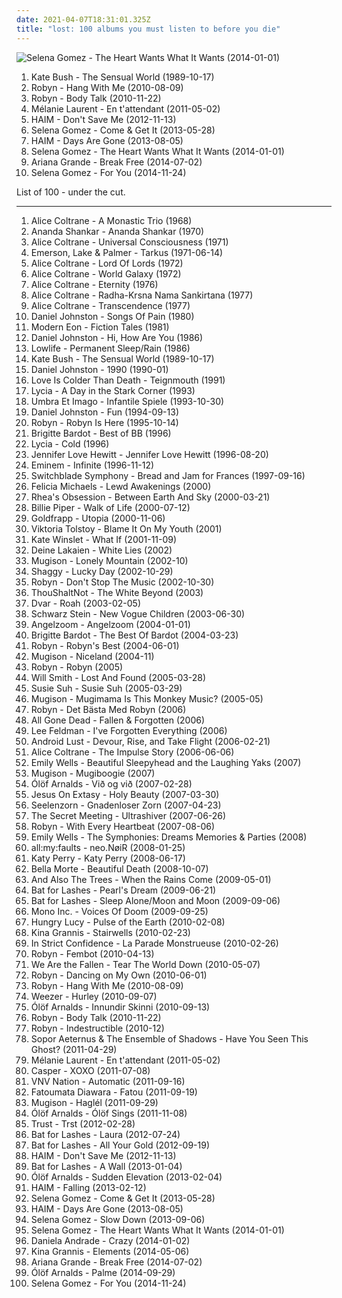 ```yaml
---
date: 2021-04-07T18:31:01.325Z
title: "lost: 100 albums you must listen to before you die"
---
```

![Selena Gomez - The Heart Wants What It Wants (2014-01-01)](http://coverartarchive.org/release/347d9365-927d-4404-a0d7-65e4916e464e/11438983255-500.jpg "Selena Gomez - The Heart Wants What It Wants (2014-01-01)")
<ol class="albums">
<li data-cover="http://coverartarchive.org/release/b9016aaf-ca71-304f-b5f1-d6384cf465f3/8364196064-500.jpg" data-tags="alternative, female vocalists" role="button">Kate Bush - The Sensual World (1989-10-17)</li>
<li data-cover="https://img.discogs.com/13c_rn7hXGWMSdAwmbvMZrmJfYY=/fit-in/600x599/filters:strip_icc():format(jpeg):mode_rgb():quality(90)/discogs-images/R-1200596-1215188260.jpeg.jpg" data-tags="female, pop, alternative, dance, synth pop, girls, sex, book, lovely, genesis, second, lost, porn, pee pee, monkey, music, vagina, robyn, abc, filter, fish, breasts, sounds, parts, tits, tags, tag, moisture, else, thursday, nuggets, bananas" role="button">Robyn - Hang With Me (2010-08-09)</li>
<li data-cover="https://img.discogs.com/cMSILn-O_QjEyYQ4HoieDtBeU3U=/fit-in/600x600/filters:strip_icc():format(jpeg):mode_rgb():quality(90)/discogs-images/R-2566810-1415847143-3769.jpeg.jpg" data-tags="electronic, pop, electropop, dance-pop" role="button">Robyn - Body Talk (2010-11-22)</li>
<li data-cover="http://coverartarchive.org/release/e2aa508e-dc3f-4213-8f61-2773536db7e4/23565453379-500.jpg" data-tags="female vocalists" role="button">Mélanie Laurent - En t'attendant (2011-05-02)</li>
<li data-cover="http://coverartarchive.org/release/362e4026-4c4c-44ed-80ad-c2adf4b1f439/4102931199-500.jpg" data-tags="female, soul, alternative, indie rock, kurt, song, girls, nu soul, plop, sex, numbers, hot, book, genesis, second, lost, porn, monday, woman, rac, pee pee, vagina, media, abc, breasts, sounds, ladies, tits, first, proverbs, tag, sentences, kings, thursday, bananas" role="button">HAIM - Don't Save Me (2012-11-13)</li>
<li data-cover="https://img.discogs.com/W-s2RzVMFNqn7fldhLM6BPtsXnQ=/fit-in/600x600/filters:strip_icc():format(jpeg):mode_rgb():quality(90)/discogs-images/R-12351444-1533493817-5998.jpeg.jpg" data-tags="pop, dance, female vocalists" role="button">Selena Gomez - Come & Get It (2013-05-28)</li>
<li data-cover="http://coverartarchive.org/release/bd851d19-d7dc-469a-9726-febb251a50f1/5165325162-500.jpg" data-tags="indie rock, female vocalists, indie pop, soft rock" role="button">HAIM - Days Are Gone (2013-08-05)</li>
<li data-cover="http://coverartarchive.org/release/347d9365-927d-4404-a0d7-65e4916e464e/11438983255-500.jpg" data-tags="female, girls, sex, lovely, lost, porn, pee pee, music, vagina, abc, breasts, sounds, parts, tits, tags, tag, moisture, else, thursday, bananas, pork, moses, girlfriend, bats, beef" role="button">Selena Gomez - The Heart Wants What It Wants (2014-01-01)</li>
<li data-cover="http://coverartarchive.org/release/d8ee3fb5-e02f-4459-a26f-e4301beb32f1/8796970047-500.jpg" data-tags="pop, ariana grande" role="button">Ariana Grande - Break Free (2014-07-02)</li>
<li data-cover="http://coverartarchive.org/release/b40af618-2aaf-4b3a-9289-bb55fa8329f0/17365332636-500.jpg" data-tags="electropop, female, pop, dance, girls, sex, lovely, electro rock, lost, porn, pee pee, vagina, abc, breasts, sounds, parts, tits, tags, tag, moisture, else, thursday, bananas, pork, moses, girlfriend" role="button">Selena Gomez - For You (2014-11-24)</li>
</ol>
List of 100 - under the cut.
<!-- more -->

_________________

<ol class="albums">
<li data-cover="https://img.discogs.com/nTJ-kQdf-S9JRsJeZVWnqEtYwlE=/fit-in/400x358/filters:strip_icc():format(jpeg):mode_rgb():quality(90)/discogs-images/R-2215675-1281885978.jpeg.jpg" data-tags="jazz, free jazz" role="button">
Alice Coltrane - A Monastic Trio (1968)
</li>
<li data-cover="http://coverartarchive.org/release/adf336d1-4ffd-4700-bddf-74cce6f268f0/23120856687-500.jpg" data-tags="70s, psychedelic, psychedelic rock, sitar, world fusion" role="button">
Ananda Shankar - Ananda Shankar (1970)
</li>
<li data-cover="http://coverartarchive.org/release/f3b4d48c-1c07-397f-91ae-84c4235fb06c/21616073105-500.jpg" data-tags="free jazz, jazz" role="button">
Alice Coltrane - Universal Consciousness (1971)
</li>
<li data-cover="https://img.discogs.com/VE5In8fNAbTJ_EG2uoYN6O9msuY=/fit-in/270x270/filters:strip_icc():format(jpeg):mode_rgb():quality(90)/discogs-images/R-11317470-1516793032-2624.jpeg.jpg" data-tags="progressive rock" role="button">
Emerson, Lake & Palmer - Tarkus (1971-06-14)
</li>
<li data-cover="http://coverartarchive.org/release/bc482731-ac5f-4a31-88a6-9a8d7c79df93/18788056575-500.jpg" data-tags="free jazz" role="button">
Alice Coltrane - Lord Of Lords (1972)
</li>
<li data-cover="https://img.discogs.com/LgmWMOUNrDCY9Hjghab4qHO2caQ=/fit-in/200x200/filters:strip_icc():format(jpeg):mode_rgb():quality(90)/discogs-images/R-519906-1126911260.jpeg.jpg" data-tags="free jazz, jazz" role="button">
Alice Coltrane - World Galaxy (1972)
</li>
<li data-cover="https://img.discogs.com/bLGgGEQNaYh-O-5UPdlgnmdIJYg=/fit-in/600x526/filters:strip_icc():format(jpeg):mode_rgb():quality(90)/discogs-images/R-5229872-1426707492-5227.jpeg.jpg" data-tags="free jazz" role="button">
Alice Coltrane - Eternity (1976)
</li>
<li data-cover="https://img.discogs.com/LE37u-l_Xj9nXNtCfmYQrvsEPOk=/fit-in/600x602/filters:strip_icc():format(jpeg):mode_rgb():quality(90)/discogs-images/R-884559-1429029757-3345.jpeg.jpg" data-tags="jazz, free jazz" role="button">
Alice Coltrane - Radha-Krsna Nama Sankirtana (1977)
</li>
<li data-cover="https://img.discogs.com/22iVYhn89Im14o63tlSd0rYPF7g=/fit-in/600x586/filters:strip_icc():format(jpeg):mode_rgb():quality(90)/discogs-images/R-11201098-1511740549-7906.jpeg.jpg" data-tags="jazz, usa, free jazz" role="button">
Alice Coltrane - Transcendence (1977)
</li>
<li data-cover="http://coverartarchive.org/release/ea0be1b6-83d1-424d-8714-660d2c18a8b9/13971254165-500.jpg" data-tags="folk, singer-songwriter" role="button">
Daniel Johnston - Songs Of Pain (1980)
</li>
<li data-cover="https://img.discogs.com/HnjrAMjtwc1uv-g4GOttN0TXGwY=/fit-in/600x581/filters:strip_icc():format(jpeg):mode_rgb():quality(90)/discogs-images/R-80509-1392745376-5255.jpeg.jpg" data-tags="80s, dark, post-punk, lost, passing, to check, darklight, angstwave, dark dark, dark dark dark, playlist2873" role="button">
Modern Eon - Fiction Tales (1981)
</li>
<li data-cover="http://coverartarchive.org/release/ba13ed1d-39a3-3416-8b0c-a8cfd38c322c/21533247440-500.jpg" data-tags="lo-fi" role="button">
Daniel Johnston - Hi, How Are You (1986)
</li>
<li data-cover="http://coverartarchive.org/release/f2dab5d2-fd4c-403c-9230-11969e353507/13798444408-500.jpg" data-tags="post-punk" role="button">
Lowlife - Permanent Sleep/Rain (1986)
</li>
<li data-cover="http://coverartarchive.org/release/b9016aaf-ca71-304f-b5f1-d6384cf465f3/8364196064-500.jpg" data-tags="alternative, female vocalists" role="button">
Kate Bush - The Sensual World (1989-10-17)
</li>
<li data-cover="https://img.discogs.com/ZTY1Wn37CYHrZfrfqyiTqGhd9gU=/fit-in/600x600/filters:strip_icc():format(jpeg):mode_rgb():quality(90)/discogs-images/R-1705000-1468395690-4240.jpeg.jpg" data-tags="lo-fi, 90s" role="button">
Daniel Johnston - 1990 (1990-01)
</li>
<li data-cover="http://coverartarchive.org/release/c5ac599c-7099-3897-947a-90e9906c6500/3351567938-500.jpg" data-tags="ethereal" role="button">
Love Is Colder Than Death - Teignmouth (1991)
</li>
<li data-cover="https://img.discogs.com/mfsrWbaSr-XQVPBawPaBCwkklrw=/fit-in/600x600/filters:strip_icc():format(jpeg):mode_rgb():quality(90)/discogs-images/R-10244177-1494020551-6484.png.jpg" data-tags="gothic rock, gothic, shoegaze, darkwave, ethereal wave" role="button">
Lycia - A Day in the Stark Corner (1993)
</li>
<li data-cover="http://coverartarchive.org/release/c6a46fa0-5c9d-4eab-84e4-b08a8951a7d8/12525332738-500.jpg" data-tags="gothic" role="button">
Umbra Et Imago - Infantile Spiele (1993-10-30)
</li>
<li data-cover="http://coverartarchive.org/release/55df3fd9-7b72-4f95-bcad-68e9e8f89c48/28304917140-500.jpg" data-tags="singer-songwriter, 90s" role="button">
Daniel Johnston - Fun (1994-09-13)
</li>
<li data-cover="http://coverartarchive.org/release/0f7d32b4-163a-4cb0-abc7-4c6fcee00f66/6617222890-500.jpg" data-tags="pop, dance, rnb" role="button">
Robyn - Robyn Is Here (1995-10-14)
</li>
<li data-cover="http://coverartarchive.org/release/ca561569-a485-4d72-bc1c-97a3bd93ef7d/1529491393-500.jpg" data-tags="french" role="button">
Brigitte Bardot - Best of BB (1996)
</li>
<li data-cover="http://coverartarchive.org/release/ca7d190a-4a0d-3eeb-b267-838c806e53cf/2965752806-500.jpg" data-tags="darkwave, gothic" role="button">
Lycia - Cold (1996)
</li>
<li data-cover="http://coverartarchive.org/release/2fb4b095-b937-4716-a3ff-5da8d0c891b0/27637078470-500.jpg" data-tags="female vocalists" role="button">
Jennifer Love Hewitt - Jennifer Love Hewitt (1996-08-20)
</li>
<li data-cover="http://coverartarchive.org/release/49bc0156-912e-46ed-97f0-acc3e3122030/11076970449-500.jpg" data-tags="rap, eminem" role="button">
Eminem - Infinite (1996-11-12)
</li>
<li data-cover="https://img.discogs.com/l8g6QiI5ORRUt4fIHPsT2HshcT0=/fit-in/600x593/filters:strip_icc():format(jpeg):mode_rgb():quality(90)/discogs-images/R-188258-1449200649-3322.jpeg.jpg" data-tags="darkwave, goth" role="button">
Switchblade Symphony - Bread and Jam for Frances (1997-09-16)
</li>
<li data-cover="https://img.discogs.com/qF45uLMFzfK3uXWD7xO_b9kORuw=/fit-in/170x170/filters:strip_icc():format(jpeg):mode_rgb():quality(90)/discogs-images/R-4873280-1378113188-6953.jpeg.jpg" data-tags="trip-hop, indie, female, male, rock, alternative, folk, female vocalists, dance, happy, fantastic, afternoon, girls, outsider, friendly, long, friend, pretty, like, soft, random, christian, why, poetic, provocative, sex, the ladies that should sit on my sofa or somewhere else in my flat because they are darlings and oh so lovely, recommended, game, inspirational, out, smart, worship, warm, north, hot, place, depression, beach, pleasant, now, commercial, heart, lovely, visual, traditional, women, years, work, misogyny, sensual, lost, porn, monday, what, leaf, woman, upcoming, single, fantasy, pink, penis, tracks, sexual, girl, pee pee, pleasing, good stuff, music, vagina, touch, flower, zero, smell, babe, stars, breasts, bibles, dates, months, verbal" role="button">
Felicia Michaels - Lewd Awakenings (2000)
</li>
<li data-cover="http://coverartarchive.org/release/955040e1-5278-3f7a-b0a0-8fb7a7403020/28810018687-500.jpg" data-tags="goth" role="button">
Rhea's Obsession - Between Earth And Sky (2000-03-21)
</li>
<li data-cover="http://coverartarchive.org/release/e2283103-9c78-4778-96f1-002dc86626be/12059807281-500.jpg" data-tags="pop" role="button">
Billie Piper - Walk of Life (2000-07-12)
</li>
<li data-cover="https://img.discogs.com/HHiAWJn4HodjvMk75CERaLpI-z4=/fit-in/597x600/filters:strip_icc():format(jpeg):mode_rgb():quality(90)/discogs-images/R-14903415-1583775784-3839.jpeg.jpg" data-tags="ambient" role="button">
Goldfrapp - Utopia (2000-11-06)
</li>
<li data-cover="https://img.discogs.com/GY6kkzwCV0vMLaHuDALG39j9W60=/fit-in/500x500/filters:strip_icc():format(jpeg):mode_rgb():quality(90)/discogs-images/R-661899-1268237157.jpeg.jpg" data-tags="jazz" role="button">
Viktoria Tolstoy - Blame It On My Youth (2001)
</li>
<li data-cover="http://coverartarchive.org/release/7fd1004c-5116-4323-84e5-2e8b2a23f736/10583997394-500.jpg" data-tags="soundtrack, easy listening" role="button">
Kate Winslet - What If (2001-11-09)
</li>
<li data-cover="http://coverartarchive.org/release/cacbd6c9-7136-4ed8-9695-24243064d47d/3166622070-500.jpg" data-tags="darkwave" role="button">
Deine Lakaien - White Lies (2002)
</li>
<li data-cover="https://img.discogs.com/XcwpLqGcprgoLn2glzpjUz9t3Bc=/fit-in/600x594/filters:strip_icc():format(jpeg):mode_rgb():quality(90)/discogs-images/R-198649-1586603824-9916.jpeg.jpg" data-tags="singer-songwriter, folktronica, indie folk, iceland" role="button">
Mugison - Lonely Mountain (2002-10)
</li>
<li data-cover="http://coverartarchive.org/release/2a0ae1e1-e171-47be-9ea0-457e1e72b5a7/22287089096-500.jpg" data-tags="jamaican" role="button">
Shaggy - Lucky Day (2002-10-29)
</li>
<li data-cover="http://coverartarchive.org/release/e6a1148f-1bfd-49a8-990f-346807b2455e/10013223321-500.jpg" data-tags="swedish, 00s" role="button">
Robyn - Don't Stop The Music (2002-10-30)
</li>
<li data-cover="https://img.discogs.com/YFFudFusHgfBHHyKn6c2YEXEAak=/fit-in/598x593/filters:strip_icc():format(jpeg):mode_rgb():quality(90)/discogs-images/R-341039-1289048937.jpeg.jpg" data-tags="dark, darkwave, angstwave" role="button">
ThouShaltNot - The White Beyond (2003)
</li>
<li data-cover="http://coverartarchive.org/release/4541f143-9c2b-496f-bbf4-c89333e9f88e/9078019293-500.jpg" data-tags="electronic, experimental, dark, darkwave, lost, passing, to check, darklight, angstwave, dark dark, dvar, dark dark dark, anarzisst, playlist2873" role="button">
Dvar - Roah (2003-02-05)
</li>
<li data-cover="http://coverartarchive.org/release/ab4c39c2-fcff-4ec3-92bd-00879500319d/9595704047-500.jpg" data-tags="electronic, japanese, darkwave" role="button">
Schwarz Stein - New Vogue Children (2003-06-30)
</li>
<li data-cover="http://coverartarchive.org/release/58f47cac-c702-4018-ba4a-7cf3a40941a2/2610903396-500.jpg" data-tags="ambient, ethereal, darkwave, female vocalists" role="button">
Angelzoom - Angelzoom (2004-01-01)
</li>
<li data-cover="http://coverartarchive.org/release/165deaa5-a5ba-4170-842d-03496202c04a/1529579124-500.jpg" data-tags="pink, tags, shady, grady, shady grady, possibly auditory, clsid not unique, trip-hop, indie, female, male, rock, alternative, folk, female vocalists, dance, happy, fantastic, afternoon, girls, outsider, friendly, long, friend, pretty, like, soft, random, christian, why, poetic, provocative, sex, the ladies that should sit on my sofa or somewhere else in my flat because they are darlings and oh so lovely, recommended, game, inspirational, out, smart, worship, warm, north, hot, place, depression, beach, pleasant, now, commercial, heart, lovely, visual, traditional, women, years, work, misogyny, sensual, lost, porn, monday, what, leaf, hole, woman, upcoming, single, fantasy, penis, tracks, sexual" role="button">
Brigitte Bardot - The Best Of Bardot (2004-03-23)
</li>
<li data-cover="http://coverartarchive.org/release/dce207a1-2346-4c89-bbb1-5631552f4b6f/19596805583-500.jpg" data-tags="electronic, female, pop, soul, alternative, swedish, dance, 90s, girls, rnb, sex, female vocalist, compilation, 00s, book, lovely, genesis, second, lost, porn, europop, pee pee, monkey, music, vagina, robyn, abc, filter, fish, breasts, sounds, parts, tits, tags, tag, moisture, else, thursday" role="button">
Robyn - Robyn's Best (2004-06-01)
</li>
<li data-cover="https://img.discogs.com/w7hRS_v8pSkKbDYo4D5ZEJWbouI=/fit-in/600x531/filters:strip_icc():format(jpeg):mode_rgb():quality(90)/discogs-images/R-332658-1104452767.jpg.jpg" data-tags="alternative, icelandic, iceland, tagged, lost, something, sounds, tag, thoughts, maybe, bananas, bats, variable, genre, shady, onions, bent, filtered, bite, thing, get it, wednesday, fully streamable album, grady, zap, partial, lobotomy, spelling lobotomy correctly, possible, perhaps, suggestions, mangum, specific, extremities, optional, liver, shady grady, northern hemisphere, western hemisphere, non-verbal, you might, jib, i am tagging this artist, the fire of the mind agitates the atmosphere, testing 1-2-3, deek, liver and onions" role="button">
Mugison - Niceland (2004-11)
</li>
<li data-cover="https://img.discogs.com/G9kv_Cz0yCIcRwzezpldjlGmDcQ=/fit-in/596x600/filters:strip_icc():format(jpeg):mode_rgb():quality(90)/discogs-images/R-1319382-1350940693-5232.jpeg.jpg" data-tags="electronic, pop, dance" role="button">
Robyn - Robyn (2005)
</li>
<li data-cover="https://img.discogs.com/ytilxlJeBhbmZmmoAWFSohchj4s=/fit-in/600x932/filters:strip_icc():format(jpeg):mode_rgb():quality(90)/discogs-images/R-7362870-1439837038-8414.jpeg.jpg" data-tags="rap" role="button">
Will Smith - Lost And Found (2005-03-28)
</li>
<li data-cover="https://img.discogs.com/sxYTqdcRpDhTIs31PX-UCuajF2w=/fit-in/500x500/filters:strip_icc():format(jpeg):mode_rgb():quality(90)/discogs-images/R-2088976-1263339264.jpeg.jpg" data-tags="female vocalists" role="button">
Susie Suh - Susie Suh (2005-03-29)
</li>
<li data-cover="http://coverartarchive.org/release/8c9ba25e-5d18-3106-bbe5-e59ef950a8bb/11169152097-500.jpg" data-tags="experimental" role="button">
Mugison - Mugimama Is This Monkey Music? (2005-05)
</li>
<li data-cover="http://coverartarchive.org/release/08cd745b-46cf-4a65-8fa7-7bdcd8eb7004/5393612455-500.jpg" data-tags="female, alternative, girls, sex, book, lovely, genesis, second, lost, porn, pee pee, monkey, music, vagina, robyn, abc, filter, fish, breasts, sounds, parts, tits, tags, tag, moisture, else, thursday, nuggets, bananas" role="button">
Robyn - Det Bästa Med Robyn (2006)
</li>
<li data-cover="http://coverartarchive.org/release/25e5b9ff-7954-4009-a92b-dc292f6b7fee/5146699035-500.jpg" data-tags="gothic rock, death rock" role="button">
All Gone Dead - Fallen & Forgotten (2006)
</li>
<li data-cover="https://img.discogs.com/UI5W_njafyTjS4oq7achcwjWYn8=/fit-in/350x350/filters:strip_icc():format(jpeg):mode_rgb():quality(90)/discogs-images/R-2349109-1278705799.jpeg.jpg" data-tags="soul, strange, post-bop, swing, jazz piano, lost, wanderlust, 2 s34rch, obsessive songs, reverie, le monde, mpt, damerican" role="button">
Lee Feldman - I've Forgotten Everything (2006)
</li>
<li data-cover="https://img.discogs.com/giNZH8F_a4Lq_kp-oI4fXVZdqhQ=/fit-in/600x517/filters:strip_icc():format(jpeg):mode_rgb():quality(90)/discogs-images/R-659495-1171225004.jpeg.jpg" data-tags="industrial" role="button">
Android Lust - Devour, Rise, and Take Flight (2006-02-21)
</li>
<li data-cover="http://coverartarchive.org/release/cf697871-c06f-4133-9250-454470936400/21274868207-500.jpg" data-tags="female, jazz, alternative, experimental, usa, coltrane, trane, john coltrane, cosmic, train, free jazz, like, i like, tagged, lost, powerful, something, chocolate, alice, blue, sounds, tag, thoughts, maybe, bananas, bats, tuesday, variable, genre, like it, delicious, shady, filtered, thing, feminine, choo choo, grady, african-american, zap, partial, ebony, possible, perhaps, suggestions, specific" role="button">
Alice Coltrane - The Impulse Story (2006-06-06)
</li>
<li data-cover="http://coverartarchive.org/release/272e08fe-89bb-481c-b924-f177a2bda9eb/7081620429-500.jpg" data-tags="singer-songwriter, folktronica, folk pop, lost, good stuff, wells, emily, richard, stuff, bananas, bats, miscellaneous, alt, rich, shady, grady, zap, partial, dick, xian, in queue, missionary, shady grady, emily wells, foalk, finis, deek, kolob, planet kolob, deek deek, deek deek deek, finis dake, ploppy, hie to kolob, this is something you can listen to, missionaries, sometimes auditory, jibby, finis jennings dake" role="button">
Emily Wells - Beautiful Sleepyhead and the Laughing Yaks (2007)
</li>
<li data-cover="http://coverartarchive.org/release/3fdccfb0-c5c5-4676-8e45-83db38c0ee35/26215098732-500.jpg" data-tags="alternative, icelandic, iceland, tagged, lost, something, sounds, tag, thoughts, maybe, bananas, bats, variable, genre, shady, onions, bent, filtered, bite, thing, get it, wednesday, grady, zap, partial, lobotomy, spelling lobotomy correctly, possible, perhaps, suggestions, mangum, specific, extremities, optional, liver, shady grady, northern hemisphere, western hemisphere, non-verbal, you might, jib, i am tagging this artist, the fire of the mind agitates the atmosphere, testing 1-2-3, deek, liver and onions, kolob, if you could hie to kolob, auditory" role="button">
Mugison - Mugiboogie (2007)
</li>
<li data-cover="http://coverartarchive.org/release/7a058cc8-f297-4818-b182-db15f3c2655e/9390660710-500.jpg" data-tags="vocal, female, alternative, icelandic, iceland, tagged, lost, something, sounds, tag, thoughts, maybe, bananas, bats, variable, genre, shady, bent, filtered, bite, thing, get it, wednesday, grady, zap, partial, possible, perhaps, suggestions, specific, extremities, optional, shady grady, northern hemisphere, western hemisphere, non-verbal, you might, jib, i am tagging this artist, the fire of the mind agitates the atmosphere, testing 1-2-3, deek, kolob, if you could hie to kolob" role="button">
Ólöf Arnalds - Við og við (2007-02-28)
</li>
<li data-cover="https://img.discogs.com/rIVAsTPF_RZxs9GCKYVjvWtjKkw=/fit-in/600x600/filters:strip_icc():format(jpeg):mode_rgb():quality(90)/discogs-images/R-958210-1177507241.jpeg.jpg" data-tags="industrial, industrial rock, industrial metal" role="button">
Jesus On Extasy - Holy Beauty (2007-03-30)
</li>
<li data-cover="https://img.discogs.com/mpwlZahjDIScb7Mt4W2PN-FK4dI=/fit-in/300x300/filters:strip_icc():format(jpeg):mode_rgb():quality(90)/discogs-images/R-976185-1179856291.jpeg.jpg" data-tags="dark, lost, passing, to check, darklight, angstwave, dark dark, dark dark dark, playlist2873" role="button">
Seelenzorn - Gnadenloser Zorn (2007-04-23)
</li>
<li data-cover="https://img.discogs.com/Cxpq-0b5jUoAj3rTyQI6oBa15vU=/fit-in/600x595/filters:strip_icc():format(jpeg):mode_rgb():quality(90)/discogs-images/R-1004055-1251510647.jpeg.jpg" data-tags="dark, melancholic, depression, lost, magic, passing, to check, arcane, darklight, angstwave, dark dark, female electronic, s meeting, radio13, playlist4, iamalone, playlist2873" role="button">
The Secret Meeting - Ultrashiver (2007-06-26)
</li>
<li data-cover="http://coverartarchive.org/release/cc1bc121-6078-4413-954e-c394c2df0e6b/7997586808-500.jpg" data-tags="female, alternative, girls, sex, book, lovely, genesis, second, lost, porn, pee pee, monkey, music, vagina, robyn, abc, filter, fish, breasts, sounds, parts, tits, tags, tag, moisture, else, thursday, nuggets, bananas, meat" role="button">
Robyn - With Every Heartbeat (2007-08-06)
</li>
<li data-cover="http://coverartarchive.org/release/bcb103ed-1dc1-4679-ad43-ea23b77a2264/7081619659-500.jpg" data-tags="classical, singer-songwriter, easy listening, folktronica, lost, richard, bananas, bats, miscellaneous, alt, rich, shady, special, must-listen, baroque folk, grady, zap, partial, dick, xian, missionary, shady grady, finis, deek, kolob, planet kolob, deek deek, deek deek deek, finis dake, ploppy, hie to kolob, this is something you can listen to, missionaries, sometimes auditory, jibby, finis jennings dake" role="button">
Emily Wells - The Symphonies: Dreams Memories & Parties (2008)
</li>
<li data-cover="http://coverartarchive.org/release/b2020ec2-ee7e-4439-a167-8f0aaf0eb636/5545263048-500.jpg" data-tags="metal, rock, hard rock, industrial metal" role="button">
all:my:faults - neo.NøiR (2008-01-25)
</li>
<li data-cover="https://img.discogs.com/J-HhItASrTRuWJiB5nKULEUl2n0=/fit-in/600x450/filters:strip_icc():format(jpeg):mode_rgb():quality(90)/discogs-images/R-12578519-1537970101-7842.jpeg.jpg" data-tags="female, girls, sex, lovely, lost, porn, pee pee, vagina, abc, breasts, sounds, parts, tits, tags, tag, moisture, else, thursday, bananas, pork, moses, girlfriend, bats, beef, batman" role="button">
Katy Perry - Katy Perry (2008-06-17)
</li>
<li data-cover="https://img.discogs.com/0sbhmrBew2Nn2Vg0eoQkWFToNLE=/fit-in/600x600/filters:strip_icc():format(jpeg):mode_rgb():quality(90)/discogs-images/R-1488387-1226900335.jpeg.jpg" data-tags="gothic metal, gothic rock" role="button">
Bella Morte - Beautiful Death (2008-10-07)
</li>
<li data-cover="http://coverartarchive.org/release/e6cede12-df16-4d9b-b7f1-e8b35c78ce9f/9835053414-500.jpg" data-tags="indie, dark, acoustic, lost, passing, to check, darklight, angstwave, dark dark, dark dark dark, playlist2873" role="button">
And Also The Trees - When the Rains Come (2009-05-01)
</li>
<li data-cover="https://img.discogs.com/Txfmt9hVgizvhxVlkFrV-2ymV5E=/fit-in/600x600/filters:strip_icc():format(jpeg):mode_rgb():quality(90)/discogs-images/R-4307066-1361297736-7854.jpeg.jpg" data-tags="alternative, female vocalists, natasha khan" role="button">
Bat for Lashes - Pearl's Dream (2009-06-21)
</li>
<li data-cover="http://coverartarchive.org/release/7a2e4792-6beb-48a7-bc54-4b1384efb1e8/9425430271-500.jpg" data-tags="alternative, female vocalists, natasha khan" role="button">
Bat for Lashes - Sleep Alone/Moon and Moon (2009-09-06)
</li>
<li data-cover="http://coverartarchive.org/release/68c04f2c-66dd-47d0-bc27-e289665f46d4/13805054818-500.jpg" data-tags="gothic" role="button">
Mono Inc. - Voices Of Doom (2009-09-25)
</li>
<li data-cover="http://coverartarchive.org/release/8ab9b853-52c4-39e0-88d5-a501a36cc7bb/1413782367-500.jpg" data-tags="dreamy" role="button">
Hungry Lucy - Pulse of the Earth (2010-02-08)
</li>
<li data-cover="https://img.discogs.com/L9imxs0W875JvMTeTlahqdp2_xA=/fit-in/398x398/filters:strip_icc():format(jpeg):mode_rgb():quality(90)/discogs-images/R-3036699-1312762940.jpeg.jpg" data-tags="female vocalists" role="button">
Kina Grannis - Stairwells (2010-02-23)
</li>
<li data-cover="https://img.discogs.com/F3WHXo-3uvIg8NZm5mHIKAXnzac=/fit-in/593x593/filters:strip_icc():format(jpeg):mode_rgb():quality(90)/discogs-images/R-2230608-1271181037.jpeg.jpg" data-tags="industrial, gothic, industrial rock, electro wave" role="button">
In Strict Confidence - La Parade Monstrueuse (2010-02-26)
</li>
<li data-cover="https://img.discogs.com/G9kv_Cz0yCIcRwzezpldjlGmDcQ=/fit-in/596x600/filters:strip_icc():format(jpeg):mode_rgb():quality(90)/discogs-images/R-1319382-1350940693-5232.jpeg.jpg" data-tags="robyn" role="button">
Robyn - Fembot (2010-04-13)
</li>
<li data-cover="http://coverartarchive.org/release/d0613007-0298-4ca6-b1f2-4b88dae63742/1693672754-500.jpg" data-tags="rock, alternative rock" role="button">
We Are the Fallen - Tear The World Down (2010-05-07)
</li>
<li data-cover="https://img.discogs.com/Py_tGII1HZdLKz9wa76wrozQZq0=/fit-in/600x600/filters:strip_icc():format(jpeg):mode_rgb():quality(90)/discogs-images/R-2296231-1275146657.jpeg.jpg" data-tags="robyn" role="button">
Robyn - Dancing on My Own (2010-06-01)
</li>
<li data-cover="https://img.discogs.com/13c_rn7hXGWMSdAwmbvMZrmJfYY=/fit-in/600x599/filters:strip_icc():format(jpeg):mode_rgb():quality(90)/discogs-images/R-1200596-1215188260.jpeg.jpg" data-tags="female, pop, alternative, dance, synth pop, girls, sex, book, lovely, genesis, second, lost, porn, pee pee, monkey, music, vagina, robyn, abc, filter, fish, breasts, sounds, parts, tits, tags, tag, moisture, else, thursday, nuggets, bananas" role="button">
Robyn - Hang With Me (2010-08-09)
</li>
<li data-cover="https://img.discogs.com/eAbP0BIgUym-fCWp9KD8g_XLmtQ=/fit-in/600x600/filters:strip_icc():format(jpeg):mode_rgb():quality(90)/discogs-images/R-1358016-1215843780.jpeg.jpg" data-tags="rock" role="button">
Weezer - Hurley (2010-09-07)
</li>
<li data-cover="http://coverartarchive.org/release/d2b97e1a-32e6-43fc-a442-d7c766fe8fc6/17757148561-500.jpg" data-tags="alternative, icelandic, iceland, tagged, lost, something, sounds, tag, thoughts, maybe, bananas, bats, variable, genre, shady, bent, filtered, bite, thing, get it, wednesday, grady, zap, partial, olof, possible, perhaps, suggestions, specific, extremities, optional, shady grady, albums reviewed, northern hemisphere, western hemisphere, non-verbal, you might, jib, i am tagging this artist, the fire of the mind agitates the atmosphere, testing 1-2-3, deek, kolob" role="button">
Ólöf Arnalds - Innundir Skinni (2010-09-13)
</li>
<li data-cover="https://img.discogs.com/cMSILn-O_QjEyYQ4HoieDtBeU3U=/fit-in/600x600/filters:strip_icc():format(jpeg):mode_rgb():quality(90)/discogs-images/R-2566810-1415847143-3769.jpeg.jpg" data-tags="electronic, pop, electropop, dance-pop" role="button">
Robyn - Body Talk (2010-11-22)
</li>
<li data-cover="http://coverartarchive.org/release/db805c04-16c1-4464-9811-74488445339b/9613183966-500.jpg" data-tags="female, alternative, girls, sex, book, lovely, genesis, second, lost, porn, pee pee, monkey, music, vagina, robyn, abc, filter, fish, breasts, sounds, parts, tits, tags, tag, moisture, else, thursday, nuggets, bananas, meat" role="button">
Robyn - Indestructible (2010-12)
</li>
<li data-cover="https://img.discogs.com/OBXabjOlW7iwjlBVmR8zzxGV03s=/fit-in/550x486/filters:strip_icc():format(jpeg):mode_rgb():quality(90)/discogs-images/R-2839504-1378754347-5960.jpeg.jpg" data-tags="darkwave" role="button">
Sopor Aeternus & The Ensemble of Shadows - Have You Seen This Ghost? (2011-04-29)
</li>
<li data-cover="http://coverartarchive.org/release/e2aa508e-dc3f-4213-8f61-2773536db7e4/23565453379-500.jpg" data-tags="female vocalists" role="button">
Mélanie Laurent - En t'attendant (2011-05-02)
</li>
<li data-cover="http://coverartarchive.org/release/4584b888-befc-490a-bb2d-0c050fe27384/9157119468-500.jpg" data-tags="hip-hop, casper" role="button">
Casper - XOXO (2011-07-08)
</li>
<li data-cover="http://coverartarchive.org/release/5e869c53-5b57-4458-8899-aff5f31cee0a/14915977092-500.jpg" data-tags="futurepop" role="button">
VNV Nation - Automatic (2011-09-16)
</li>
<li data-cover="http://coverartarchive.org/release/0c10bdf4-5c7c-4d36-89e4-8e00d8c1d95b/12472896155-500.jpg" data-tags="indie, female, male, alternative, folk, singer-songwriter, fantastic, girls, day, pretty, recommended, game, sometimes, inspirational, hot, vocalists, pleasant, afrique, lovely, visual, women, lost, what, leaf, woman, single, girl, pleasing, something, afterlife, babe, verbal, ladies, when, where, satisfaction, richard, myself, you, else, thoughts, bananas, darlings, somewhere, bats, true, variable, awareness, miscellaneous, every, tasty, proper, the, alt, rich, can, shady, planet, only, one, swag, lady" role="button">
Fatoumata Diawara - Fatou (2011-09-19)
</li>
<li data-cover="http://coverartarchive.org/release/86822733-6a01-4d0b-9c5d-af728d00a637/18357824165-500.jpg" data-tags="alternative, icelandic, iceland, tagged, lost, something, sounds, tag, thoughts, maybe, bananas, bats, variable, genre, shady, onions, bent, filtered, bite, thing, get it, wednesday, grady, zap, partial, lobotomy, spelling lobotomy correctly, possible, perhaps, suggestions, mangum, specific, extremities, optional, liver, shady grady, northern hemisphere, western hemisphere, non-verbal, you might, jib, i am tagging this artist, the fire of the mind agitates the atmosphere, testing 1-2-3, deek, liver and onions, kolob, if you could hie to kolob, auditory, you can" role="button">
Mugison - Haglél (2011-09-29)
</li>
<li data-cover="https://img.discogs.com/_jcqVJYRFzAT3Sa2hr_lLp-1up0=/fit-in/274x274/filters:strip_icc():format(jpeg):mode_rgb():quality(90)/discogs-images/R-3548510-1334834731.jpeg.jpg" data-tags="female, alternative, song, plop, icelandic, iceland, numbers, book, tagged, genesis, second, lost, something, sounds, first, proverbs, tag, sentences, kings, thoughts, maybe, bananas, moses, bats, psalms, tuesday, daniel, troy" role="button">
Ólöf Arnalds - Ólöf Sings (2011-11-08)
</li>
<li data-cover="http://coverartarchive.org/release/7bd4468c-2434-4450-8fa5-76812f1b56aa/9082713992-500.jpg" data-tags="synthpop, darkwave, electronic" role="button">
Trust - Trst (2012-02-28)
</li>
<li data-cover="http://coverartarchive.org/release/d45c0197-c2d8-48d8-b1b0-5de3279942f2/1568207414-500.jpg" data-tags="alternative" role="button">
Bat for Lashes - Laura (2012-07-24)
</li>
<li data-cover="http://coverartarchive.org/release/28f62318-bda1-40b6-b44e-19fd33c95bab/7083290252-500.jpg" data-tags="alternative, female vocalists" role="button">
Bat for Lashes - All Your Gold (2012-09-19)
</li>
<li data-cover="http://coverartarchive.org/release/362e4026-4c4c-44ed-80ad-c2adf4b1f439/4102931199-500.jpg" data-tags="female, soul, alternative, indie rock, kurt, song, girls, nu soul, plop, sex, numbers, hot, book, genesis, second, lost, porn, monday, woman, rac, pee pee, vagina, media, abc, breasts, sounds, ladies, tits, first, proverbs, tag, sentences, kings, thursday, bananas" role="button">
HAIM - Don't Save Me (2012-11-13)
</li>
<li data-cover="https://img.discogs.com/0f36ac86c54fe502a205affaefeae52f092904f2/images/spacer.gif" data-tags="alternative, female vocalists" role="button">
Bat for Lashes - A Wall (2013-01-04)
</li>
<li data-cover="https://img.discogs.com/KDUVmKzHPyTW9iR4DGwy2pFHljs=/fit-in/590x600/filters:strip_icc():format(jpeg):mode_rgb():quality(90)/discogs-images/R-4204186-1363444365-3376.jpeg.jpg" data-tags="alternative, icelandic, iceland, tagged, lost, something, sounds, tag, thoughts, maybe, bananas, bats, variable, genre, shady, bent, filtered, bite, thing, get it, wednesday, grady, zap, partial, possible, perhaps, suggestions, specific, extremities, optional, shady grady, northern hemisphere, western hemisphere, non-verbal, you might, jib, i am tagging this artist, the fire of the mind agitates the atmosphere, testing 1-2-3, deek, kolob, if you could hie to kolob, auditory, you can" role="button">
Ólöf Arnalds - Sudden Elevation (2013-02-04)
</li>
<li data-cover="http://coverartarchive.org/release/551e3ae7-a8a0-48e5-a739-4e436da3b70b/3327967040-500.jpg" data-tags="indie" role="button">
HAIM - Falling (2013-02-12)
</li>
<li data-cover="https://img.discogs.com/W-s2RzVMFNqn7fldhLM6BPtsXnQ=/fit-in/600x600/filters:strip_icc():format(jpeg):mode_rgb():quality(90)/discogs-images/R-12351444-1533493817-5998.jpeg.jpg" data-tags="pop, dance, female vocalists" role="button">
Selena Gomez - Come & Get It (2013-05-28)
</li>
<li data-cover="http://coverartarchive.org/release/bd851d19-d7dc-469a-9726-febb251a50f1/5165325162-500.jpg" data-tags="indie rock, female vocalists, indie pop, soft rock" role="button">
HAIM - Days Are Gone (2013-08-05)
</li>
<li data-cover="http://coverartarchive.org/release/7b551899-da65-48fd-98d9-77d1e7cd19be/16458471655-500.jpg" data-tags="selena gomez" role="button">
Selena Gomez - Slow Down (2013-09-06)
</li>
<li data-cover="http://coverartarchive.org/release/347d9365-927d-4404-a0d7-65e4916e464e/11438983255-500.jpg" data-tags="female, girls, sex, lovely, lost, porn, pee pee, music, vagina, abc, breasts, sounds, parts, tits, tags, tag, moisture, else, thursday, bananas, pork, moses, girlfriend, bats, beef" role="button">
Selena Gomez - The Heart Wants What It Wants (2014-01-01)
</li>
<li data-cover="http://coverartarchive.org/release/02df846f-fb15-4fbb-ae10-379f5fce8ab7/10519596419-500.jpg" data-tags="indie, female, alternative, folk, female vocalists, singer-songwriter, fantastic, girls, pretty, the ladies that should sit on my sofa or somewhere else in my flat because they are darlings and oh so lovely, hot, pleasant, lovely, visual, women, lost, woman, girl, pleasing, babe, ladies, richard, thoughts, bananas, bats, variable, miscellaneous, tasty, proper, alt, rich, shady, girls girls girls, swag, lady, tactile, filtered, melt, feminine, grady, zap, partial, dick, improper, xian, moist, specific, extremities, tingle, missionary, shady grady, non-verbal, finely tailored, impure thoughts, you might, a fashionable likeness of cylindrical awareness, finis, deek, kolob, swaggy, you can, boneriffic, dake-bonoist, planet kolob, deek deek, deek deek deek, dake, finis dake, ploppy, mime of charisma, dake-bonoism, female lady, female woman lady, lady female, lady woman, hie to kolob, filtered extremities, filtered extremity, hotter than should be allowed for human beings, this is something you can listen to, beneficial, missionaries, sometimes auditory, miscellaneous specificity, this is beneficial, jibby, generalities, specific generalities, specificity, generality, optional yet recommended, a game of myself, unclean thoughts, this is something you can look at, girl girls girls, the one and only true verbal plenary inspirational spirit guide toward copacetic satisfaction" role="button">
Daniela Andrade - Crazy (2014-01-02)
</li>
<li data-cover="http://coverartarchive.org/release/e365fd2c-c7fd-4097-9469-d2197dd7ec66/26537429250-500.jpg" data-tags="indie, female, pop, alternative, folk, female vocalists, singer-songwriter, girls, pretty, the ladies that should sit on my sofa or somewhere else in my flat because they are darlings and oh so lovely, hot, lovely, visual, sweet, lost, woman, girl, babe, richard, thoughts, bananas, bats, variable, miscellaneous, tasty, proper, alt, rich, shady, girls girls girls, swag, lady, tactile, filtered, grady, zap, partial, dick, improper, xian, specific, extremities, missionary, shady grady, non-verbal, finely tailored, impure thoughts, you might, a fashionable likeness of cylindrical awareness, finis, deek, kolob, swaggy, you can, boneriffic, dake-bonoist, planet kolob, deek deek, deek deek deek, dake, finis dake, ploppy, mime of charisma, dake-bonoism, female lady, female woman lady, lady female, lady woman, hie to kolob, filtered extremities, filtered extremity, hotter than should be allowed for human beings, this is something you can listen to, beneficial, missionaries, sometimes auditory, miscellaneous specificity, this is beneficial, jibby, generalities, specific generalities, specificity, generality, optional yet recommended, a game of myself, unclean thoughts, this is something you can look at, girl girls girls, the one and only true verbal plenary inspirational spirit guide toward copacetic satisfaction, finis jennings dake, sexier than should be allowed for human beings" role="button">
Kina Grannis - Elements (2014-05-06)
</li>
<li data-cover="http://coverartarchive.org/release/d8ee3fb5-e02f-4459-a26f-e4301beb32f1/8796970047-500.jpg" data-tags="pop, ariana grande" role="button">
Ariana Grande - Break Free (2014-07-02)
</li>
<li data-cover="https://img.discogs.com/OT-0njtFEU-SlaT_KNVcdwRIZYI=/fit-in/600x600/filters:strip_icc():format(jpeg):mode_rgb():quality(90)/discogs-images/R-6416797-1418675288-7045.jpeg.jpg" data-tags="alternative, icelandic, iceland, tagged, lost, something, sounds, tag, thoughts, maybe, bananas, bats, variable, genre, shady, bent, filtered, bite, thing, get it, wednesday, grady, zap, partial, possible, perhaps, suggestions, mangum, specific, extremities, optional, shady grady, northern hemisphere, western hemisphere, non-verbal, you might, jib, i am tagging this artist, the fire of the mind agitates the atmosphere, testing 1-2-3, deek, kolob, if you could hie to kolob, auditory, you can" role="button">
Ólöf Arnalds - Palme (2014-09-29)
</li>
<li data-cover="http://coverartarchive.org/release/b40af618-2aaf-4b3a-9289-bb55fa8329f0/17365332636-500.jpg" data-tags="electropop, female, pop, dance, girls, sex, lovely, electro rock, lost, porn, pee pee, vagina, abc, breasts, sounds, parts, tits, tags, tag, moisture, else, thursday, bananas, pork, moses, girlfriend" role="button">
Selena Gomez - For You (2014-11-24)
</li>
</ol>